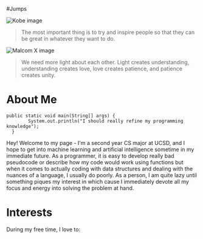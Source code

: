 #Jumps

![Kobe image](https://theundefeated.com/wp-content/uploads/2020/02/kobe-bryant-e1581599895110.jpg?w=700)

> The most important thing is to try and inspire people so that they can be great in whatever they want to do.

![Malcom X image](http://c.files.bbci.co.uk/6021/production/_112290642_malcolm1.png)

> We need more light about each other. Light creates understanding, understanding creates love, love creates patience, and patience creates unity.

# About Me

```
public static void main(String[] args) {
        System.out.println("I should really refine my programming knowledge"); 
  }
```

Hey! Welcome to my page - I'm a second year CS major at UCSD, and I hope to get into machine learning and artificial intelligence sometime in my immediate future. As a programmer, it is easy to develop really bad pseudocode or describe how my code would work using functions but when it comes to actually coding with data structures and dealing with the nuances of a language, I usually do poorly. As a person, I am quite lazy until something piques my interest in which cause I immediately devote all my focus and energy into solving the problem at hand.

# Interests
During my free time, I love to: 
